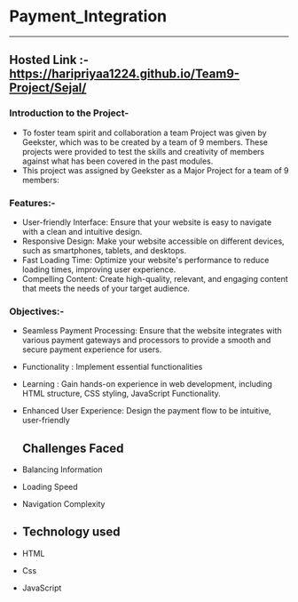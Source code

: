 # Payment_Integration

---

## Hosted Link :-https://haripriyaa1224.github.io/Team9-Project/Sejal/

### Introduction to the Project- <br>
- To foster team spirit and collaboration a team Project was given by Geekster, which was to be created by a team of 9 members. These projects were provided to test the skills and creativity of members against what has been covered in the past modules.<br>
- This project was assigned by Geekster as a Major Project for a team of 9 members: <br>

### Features:- <br>
  - User-friendly Interface: Ensure that your website is easy to navigate with a clean and intuitive design.<br>
  - Responsive Design: Make your website accessible on different devices, such as smartphones, tablets, and desktops.<br>
  - Fast Loading Time: Optimize your website's performance to reduce loading times, improving user experience. <br>
  - Compelling Content: Create high-quality, relevant, and engaging content that meets the needs of your target audience. <br>

  ### Objectives:- <br>

  - Seamless Payment Processing: Ensure that the website integrates with various payment gateways and processors to provide a smooth and secure payment experience for users.
  - Functionality : Implement essential functionalities <br>
  - Learning : Gain hands-on experience in web development, including HTML structure, CSS styling, JavaScript Functionality. <br>
  - Enhanced User Experience: Design the payment flow to be intuitive, user-friendly

    
    ## Challenges Faced

- Balancing Information
- Loading Speed
- Navigation Complexity

-   ## Technology used
- HTML
- Css
- JavaScript
